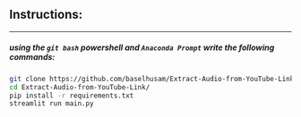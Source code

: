 ## Instructions:
<hr>

##### using the `git bash` powershell and `Anaconda Prompt` write the following commands:
```bash
git clone https://github.com/baselhusam/Extract-Audio-from-YouTube-Link.git
cd Extract-Audio-from-YouTube-Link/
pip install -r requirements.txt
streamlit run main.py
```
